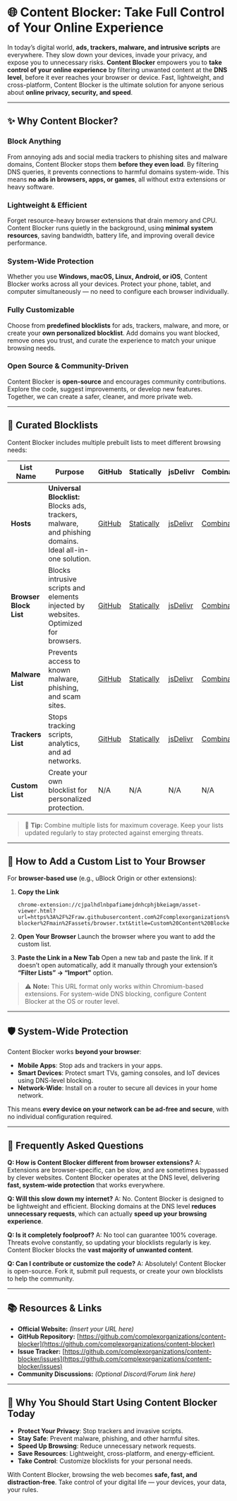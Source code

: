 # 🌐 Content Blocker: Take Full Control of Your Online Experience

In today’s digital world, **ads, trackers, malware, and intrusive scripts** are everywhere. They slow down your devices, invade your privacy, and expose you to unnecessary risks. **Content Blocker** empowers you to **take control of your online experience** by filtering unwanted content at the **DNS level**, before it ever reaches your browser or device. Fast, lightweight, and cross-platform, Content Blocker is the ultimate solution for anyone serious about **online privacy, security, and speed**.

---

## ✨ Why Content Blocker?

### Block Anything

From annoying ads and social media trackers to phishing sites and malware domains, Content Blocker stops them **before they even load**. By filtering DNS queries, it prevents connections to harmful domains system-wide. This means **no ads in browsers, apps, or games**, all without extra extensions or heavy software.

### Lightweight & Efficient

Forget resource-heavy browser extensions that drain memory and CPU. Content Blocker runs quietly in the background, using **minimal system resources**, saving bandwidth, battery life, and improving overall device performance.

### System-Wide Protection

Whether you use **Windows, macOS, Linux, Android, or iOS**, Content Blocker works across all your devices. Protect your phone, tablet, and computer simultaneously — no need to configure each browser individually.

### Fully Customizable

Choose from **predefined blocklists** for ads, trackers, malware, and more, or create your **own personalized blocklist**. Add domains you want blocked, remove ones you trust, and curate the experience to match your unique browsing needs.

### Open Source & Community-Driven

Content Blocker is **open-source** and encourages community contributions. Explore the code, suggest improvements, or develop new features. Together, we can create a safer, cleaner, and more private web.

---

## 🧩 Curated Blocklists

Content Blocker includes multiple prebuilt lists to meet different browsing needs:

| **List Name**          | **Purpose**                                                                                              | **GitHub**                                                                                               | **Statically**                                                                                          | **jsDelivr**                                                                                    | **Combinatronics.io**                                                                                       |
| ---------------------- | -------------------------------------------------------------------------------------------------------- | -------------------------------------------------------------------------------------------------------- | ------------------------------------------------------------------------------------------------------- | ----------------------------------------------------------------------------------------------- | ----------------------------------------------------------------------------------------------------------- |
| **Hosts**              | **Universal Blocklist:** Blocks ads, trackers, malware, and phishing domains. Ideal all-in-one solution. | [GitHub](https://raw.githubusercontent.com/complexorganizations/content-blocker/main/assets/hosts)       | [Statically](https://cdn.statically.io/gh/complexorganizations/content-blocker/main/assets/hosts)       | [jsDelivr](https://cdn.jsdelivr.net/gh/complexorganizations/content-blocker/assets/hosts)       | [Combinatronics.io](https://combinatronics.io/complexorganizations/content-blocker/main/assets/hosts)       |
| **Browser Block List** | Blocks intrusive scripts and elements injected by websites. Optimized for browsers.                      | [GitHub](https://raw.githubusercontent.com/complexorganizations/content-blocker/main/assets/browser.txt) | [Statically](https://cdn.statically.io/gh/complexorganizations/content-blocker/main/assets/browser.txt) | [jsDelivr](https://cdn.jsdelivr.net/gh/complexorganizations/content-blocker/assets/browser.txt) | [Combinatronics.io](https://combinatronics.io/complexorganizations/content-blocker/main/assets/browser.txt) |
| **Malware List**       | Prevents access to known malware, phishing, and scam sites.                                              | [GitHub](#)                                                                                              | [Statically](#)                                                                                         | [jsDelivr](#)                                                                                   | [Combinatronics.io](#)                                                                                      |
| **Trackers List**      | Stops tracking scripts, analytics, and ad networks.                                                      | [GitHub](#)                                                                                              | [Statically](#)                                                                                         | [jsDelivr](#)                                                                                   | [Combinatronics.io](#)                                                                                      |
| **Custom List**        | Create your own blocklist for personalized protection.                                                   | N/A                                                                                                      | N/A                                                                                                     | N/A                                                                                             | N/A                                                                                                         |

> 🔹 **Tip:** Combine multiple lists for maximum coverage. Keep your lists updated regularly to stay protected against emerging threats.

---

## 🔧 How to Add a Custom List to Your Browser

For **browser-based use** (e.g., uBlock Origin or other extensions):

1. **Copy the Link**

   ```
   chrome-extension://cjpalhdlnbpafiamejdnhcphjbkeiagm/asset-viewer.html?url=https%3A%2F%2Fraw.githubusercontent.com%2Fcomplexorganizations%2Fcontent-blocker%2Fmain%2Fassets/browser.txt&title=Custom%20Content%20Blocker%20List&subscribe=1
   ```

2. **Open Your Browser**
   Launch the browser where you want to add the custom list.

3. **Paste the Link in a New Tab**
   Open a new tab and paste the link. If it doesn’t open automatically, add it manually through your extension’s **“Filter Lists” → “Import”** option.

> ⚠️ **Note:** This URL format only works within Chromium-based extensions. For system-wide DNS blocking, configure Content Blocker at the OS or router level.

---

## 🛡️ System-Wide Protection

Content Blocker works **beyond your browser**:

- **Mobile Apps**: Stop ads and trackers in your apps.
- **Smart Devices**: Protect smart TVs, gaming consoles, and IoT devices using DNS-level blocking.
- **Network-Wide**: Install on a router to secure all devices in your home network.

This means **every device on your network can be ad-free and secure**, with no individual configuration required.

---

## 💬 Frequently Asked Questions

**Q: How is Content Blocker different from browser extensions?**
A: Extensions are browser-specific, can be slow, and are sometimes bypassed by clever websites. Content Blocker operates at the DNS level, delivering **fast, system-wide protection** that works everywhere.

**Q: Will this slow down my internet?**
A: No. Content Blocker is designed to be lightweight and efficient. Blocking domains at the DNS level **reduces unnecessary requests**, which can actually **speed up your browsing experience**.

**Q: Is it completely foolproof?**
A: No tool can guarantee 100% coverage. Threats evolve constantly, so updating your blocklists regularly is key. Content Blocker blocks the **vast majority of unwanted content**.

**Q: Can I contribute or customize the code?**
A: Absolutely! Content Blocker is open-source. Fork it, submit pull requests, or create your own blocklists to help the community.

---

## 📚 Resources & Links

- **Official Website:** _(Insert your URL here)_
- **GitHub Repository:** [https://github.com/complexorganizations/content-blocker](https://github.com/complexorganizations/content-blocker)
- **Issue Tracker:** [https://github.com/complexorganizations/content-blocker/issues](https://github.com/complexorganizations/content-blocker/issues)
- **Community Discussions:** _(Optional Discord/Forum link here)_

---

## 🔗 Why You Should Start Using Content Blocker Today

- **Protect Your Privacy**: Stop trackers and invasive scripts.
- **Stay Safe**: Prevent malware, phishing, and other harmful sites.
- **Speed Up Browsing**: Reduce unnecessary network requests.
- **Save Resources**: Lightweight, cross-platform, and energy-efficient.
- **Take Control**: Customize blocklists for your personal needs.

With Content Blocker, browsing the web becomes **safe, fast, and distraction-free**. Take control of your digital life — your devices, your data, your rules.
